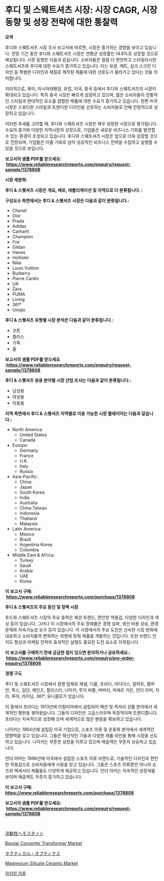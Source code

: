<p><h1>후디 및 스웨트셔츠 시장: 시장 CAGR, 시장 동향 및 성장 전략에 대한 통찰력</h1></p><p><strong>요약</strong></p>
<p><p>후디와 스웨트셔츠 시장 조사 보고서에 따르면, 시장은 증가하는 경향을 보이고 있습니다. 전망 기간 동안 후디와 스웨트셔츠 시장은 연평균 성장률인 14.6%로 성장할 것으로 예상됩니다. 시장 동향은 다음과 같습니다. 소비자들은 점점 더 편안하고 스타일리시한 스웨트셔츠와 후디에 대한 수요가 증가하고 있습니다. 이는 유광, 매트, 실크 스크린 디자인 등 특별한 디자인과 재질로 제작된 제품에 대한 선호도가 올라가고 있다는 것을 의미합니다.</p><p>지리적으로, 북미, 아시아태평양, 유럽, 미국, 중국 등에서 후디와 스웨트셔츠의 시장이 확대되고 있습니다. 특히 중국 시장은 빠르게 성장하고 있으며, 젊은 소비자들이 전통적인 스타일과 현대적인 요소를 결합한 제품에 대한 수요가 증가하고 있습니다. 한편 미국 시장은 스포티한 스타일과 트렌디한 디자인을 선호하는 소비자들로 인해 안정적으로 성장하고 있습니다.</p><p>이러한 추세를 고려할 때, 후디와 스웨트셔츠 시장은 매우 유망한 시장으로 평가됩니다. 수요의 증가와 다양한 지역시장의 성장으로, 기업들은 새로운 비즈니스 기회를 발견할 수 있는 환경이 조성되고 있습니다. 후디와 스웨트셔츠 시장은 앞으로 더욱 성장할 것으로 전망되며, 기업들은 이를 기회로 삼아 성공적인 비즈니스 전략을 수립하고 실행할 수 있을 것으로 보입니다.</p></p>
<p><strong>보고서의 샘플 PDF를 받으세요: &nbsp;<a href="https://www.reliableresearchreports.com/enquiry/request-sample/1378808">https://www.reliableresearchreports.com/enquiry/request-sample/1378808</a></strong></p>
<p><strong>시장 세분화:</strong></p>
<p><strong> 후디 & 스웻셔츠 시장은 개요, 배포, 애플리케이션 및 지역으로 더 분류됩니다. :</strong></p>
<p><strong>구성요소 측면에서는 후디 & 스웻셔츠 시장은 다음과 같이 분류됩니다.:</strong></p>
<p><ul><li>Chanel</li><li>Dior</li><li>Prada</li><li>Adidas</li><li>Carhartt</li><li>Champion</li><li>Fox</li><li>Gildan</li><li>Hanes</li><li>Hollister</li><li>Nike</li><li>Louis Vuitton</li><li>Burberry</li><li>Pierre Cardin</li><li>UA</li><li>Zara</li><li>PUMA</li><li>Lining</li><li>361°</li><li>Uniqlo</li></ul></p>
<p><strong> 후디 & 스웻셔츠 유형별 시장 분석은 다음과 같이 분류됩니다.:</strong></p>
<p><ul><li>코튼</li><li>플리스</li><li>가죽</li><li>울</li></ul></p>
<p><strong>보고서의 샘플 PDF를 받으세요 :<a href="https://www.reliableresearchreports.com/enquiry/request-sample/1378808">https://www.reliableresearchreports.com/enquiry/request-sample/1378808</a></strong></p>
<p><strong> 후디 & 스웻셔츠 응용 분야별 시장 산업 조사는 다음과 같이 분류됩니다.:</strong></p>
<p><ul><li>남성용</li><li>여성용</li><li>아동용</li></ul></p>
<p><strong>지역 측면에서 후디 & 스웻셔츠 지역별로 이용 가능한 시장 플레이어는 다음과 같습니다.:</strong></p>
<p><ul>
    <li>
        North America:
        <ul>
            <li>United States</li>
            <li>Canada</li>
        </ul>
    </li>
    <li>
        Europe:
        <ul>
            <li>Germany</li>
            <li>France</li>
            <li>U.K.</li>
            <li>Italy</li>
            <li>Russia</li>
        </ul>
    </li>
    <li>
        Asia-Pacific:
        <ul>
            <li>China</li>
            <li>Japan</li>
            <li>South Korea</li>
            <li>India</li>
            <li>Australia</li>
            <li>China Taiwan</li>
            <li>Indonesia</li>
            <li>Thailand</li>
            <li>Malaysia</li>
        </ul>
    </li>
    <li>
        Latin America:
        <ul>
            <li>Mexico</li>
            <li>Brazil</li>
            <li>Argentina Korea</li>
            <li>Colombia</li>
        </ul>
    </li>
    <li>
        Middle East & Africa:
        <ul>
            <li>Turkey</li>
            <li>Saudi</li>
            <li>Arabia</li>
            <li>UAE</li>
            <li>Korea</li>
        </ul>
    </li>
    </ul></p>
<p><strong>이 보고서 구매: &nbsp;<a href="https://www.reliableresearchreports.com/purchase/1378808">https://www.reliableresearchreports.com/purchase/1378808</a></strong></p>
<p><strong>후디 & 스웻셔츠의 주요 동인 및 장벽 시장</strong></p>
<p><p>후드와 스웨트셔츠 시장의 주요 동력은 패션 트렌드, 편안한 착용감, 다양한 디자인과 색상 등이 있습니다. 그러나 이 시장에서의 주요 장애물은 경쟁 심화, 생산 비용 상승, 환경 문제와 지속가능성 요구 등이 있습니다. 이 시장에서의 주요 도전은 신속한 시장 변화에 대응하고 소비자들의 변화하는 취향에 맞춰 제품을 개발하는 것입니다. 또한 브랜드 인지도 향상과 마케팅 전략의 효과적인 실행도 중요한 도전 요소로 지목됩니다.</p></p>
<p><strong>이 보고서를 구매하기 전에 궁금한 점이 있으면 문의하거나 공유하세요.: &nbsp;<a href="https://www.reliableresearchreports.com/enquiry/pre-order-enquiry/1378808">https://www.reliableresearchreports.com/enquiry/pre-order-enquiry/1378808</a></strong></p>
<p><strong>경쟁 구도</strong></p>
<p><p>푸디 및 스웨트셔츠 시장에서 경쟁 업체로 채넬, 디올, 프라다, 아디다스, 칼하트, 챔피언, 폭스, 길단, 헤인즈, 할리스터, 나이키, 루이 비통, 버버리, 피에르 카든, 언더 아머, 자라, 푸마, 라이닝, 361°, 유니클로가 있습니다. </p><p>이 중에서 프라다는 1913년에 이탈리아에서 설립되어 패션 및 럭셔리 상품 분야에서 세계적인 평판을 쌓아왔습니다. 그들의 디자인은 고급스러우며 독창적이며 트렌디합니다. 프라다는 지속적으로 성장해 오며 세계적으로 많은 팬층을 확보하고 있습니다.</p><p>나이키는 1964년에 설립된 미국 기업으로, 스포츠 의류 및 운동화 분야에서 세계적인 영향력을 갖고 있습니다. 그들은 혁신적인 기술과 다양한 제품 라인을 통해 시장을 선도하고 있습니다. 나이키는 꾸준한 성장을 이루고 있으며 매출액은 꾸준히 상승하고 있습니다.</p><p>언더 아머는 1996년에 미국에서 설립된 스포츠 의류 브랜드로, 기술적인 디자인과 편안한 착용감으로 소비자들에게 사랑을 받고 있습니다. 그들은 스포츠 의류뿐만 아니라 슈즈와 액세서리 제품들도 다양하게 제공하고 있습니다. 언더 아머는 지속적인 성장세를 보이며 매출액도 꾸준히 증가하고 있습니다.</p></p>
<p><strong>이 보고서 구매: &nbsp; <a href="https://www.reliableresearchreports.com/purchase/1378808">https://www.reliableresearchreports.com/purchase/1378808</a></strong></p>
<p><strong>보고서의 샘플 PDF를 받으세요: &nbsp;<a href="https://www.reliableresearchreports.com/enquiry/request-sample/1378808">https://www.reliableresearchreports.com/enquiry/request-sample/1378808</a></strong><strong></strong></p>
<p>&nbsp;</p>
<p><p><a href="https://github.com/efcvopdgkdx128/Market-Research-Report-List-1/blob/main/48338441094.md">流動性ヘモスタット</a></p><p><a href="https://issuu.com/reportprime-2/docs/bipolar-converter-transformer-market-size-2030.ppt">Bipolar Converter Transformer Market</a></p><p><a href="https://github.com/hwbcz413288296/Market-Research-Report-List-1/blob/main/73338921095.md">タクティカル・オプティクス</a></p><p><a href="https://github.com/Chiragrp22/Market-Research-Report-List-3/blob/main/magnesium-silicate-ceramic-market.md">Magnesium Silicate Ceramic Market</a></p><p><a href="https://github.com/fredrickeglers/Market-Research-Report-List-1/blob/main/9506719787.md">하이킹 의류</a></p></p>